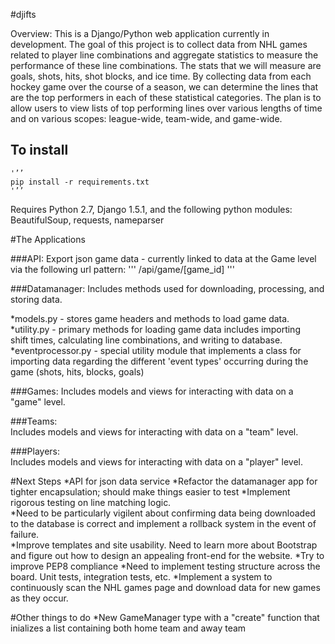 #djifts

Overview: This is a Django/Python web application currently in development. 
The goal of this project is to collect data from NHL games related to
player line combinations and aggregate statistics to measure the performance
of these line combinations.  The stats that we will measure are goals, shots,
hits, shot blocks, and ice time.  By collecting data from each hockey game over
the course of a season, we can determine the lines that are the top performers 
in each of these statistical categories.  The plan is to allow users to view 
lists of top performing lines over various lengths of time and on various 
scopes: league-wide, team-wide, and game-wide.


To install
----------
	'’’
	pip install -r requirements.txt
	'’’


Requires Python 2.7, Django 1.5.1, and the following python modules: 
BeautifulSoup, requests, nameparser


#The Applications

###API: 
Export json game data - currently linked to data at the Game level via the
following url pattern:
	'''
	/api/game/[game_id]
	'''

###Datamanager: 
Includes methods used for downloading, processing, and storing data.

*models.py - stores game headers and methods to load game data.
*utility.py - primary methods for loading game data includes importing  
shift times, calculating line combinations, and writing to database.
*eventprocessor.py - special utility module that implements a class for 
importing data regarding the different 'event types' occurring 
during the game (shots, hits, blocks, goals)
	
###Games: 
Includes models and views for interacting with data on a "game" level.

###Teams:  
Includes models and views for interacting with data on a "team" level.
	
###Players:  
Includes models and views for interacting with data on a "player" level.
	

#Next Steps
*API for json data service 
*Refactor the datamanager app for tighter encapsulation; should make things easier to test
*Implement rigorous testing on line matching logic.  
*Need to be particularly vigilent about confirming data being downloaded
to the database is correct and implement a rollback system in the event of failure.  
*Improve templates and site usability.  Need to learn more about Bootstrap and figure out
how to design an appealing front-end for the website.
*Try to improve PEP8 compliance
*Need to implement testing structure across the board.  Unit tests, integration tests, etc.
*Implement a system to continuously scan the NHL games page and  download data
for new games as they occur.


#Other things to do
*New GameManager type with a "create" function that inializes a 
list containing both home team and away team
